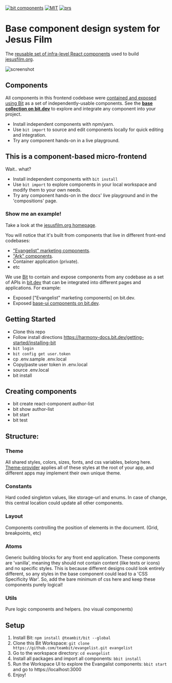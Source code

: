 [![bit components](https://img.shields.io/badge/dynamic/json.svg?color=6e3991&label=bit%20components&query=payload.totalComponents&url=https://api.bit.dev/scope/bit/base-ui?UseCache=1)](https://bit.dev/bit/base-ui)
<a href="https://opensource.org/licenses/MIT"><img alt="MIT" src="https://img.shields.io/badge/License-MIT-blue.svg"></a>
<a href="#contributing"><img alt="prs" src="https://img.shields.io/badge/PRs-welcome-brightgreen.svg"></a>

# Base component design system for Jesus Film

The [reusable set of infra-level React components](https://bit.dev/jesus-film/base)
used to build [jesusfilm.org](https://jesusfilm.org).

![screenshot](./docs/scope-screenshot.png)

## Components

All components in this frontend codebase were [contained and exposed using Bit](https://github.com/teambit/bit) as a set of independently-usable components. See the **[base collection on bit.dev](https://bit.dev/teambit/base-ui)** to explore and integrate any component into your project.

- Install independent components with npm/yarn.
- Use `bit import` to source and edit components locally for quick editing and integration.
- Try any component hands-on in a live playground.

## This is a component-based micro-frontend

Wait.. what?

- Install independent components with `bit install`
- Use `bit import` to explore components in your local workspace and modify them to your own needs.
- Try any component hands-on in the docs' live playground and in the 'compositions' page.

### Show me an example!

Take a look at the [jesusfilm.org homepage](https://jesusfilm.org/).

You will notice that it's built from components that live in different front-end codebases:

- ["Evangelist" marketing components](https://github.com/JesusFilm/Evangelist).
- ["Ark" components](https://github.com/JesusFilm/Ark).
- Container application (private).
- etc

We use [Bit](https://github.com/teambit/bit) to contain and expose components from any codebase as a set of APIs in [bit.dev](https://bit.dev) that can be integrated into different pages and applications. For example:

- Exposed ["Evangelist" marketing components] on bit.dev.
- Exposed [base-ui components on bit.dev](https://bit.dev/teambit/base-ui).

## Getting Started

- Clone this repo
- Follow install directions https://harmony-docs.bit.dev/getting-started/installing-bit
- `bit login`
- `bit config get user.token`
- cp .env.sample .env.local
- Copy/paste user token in .env.local
- source .env.local
- bit install

## Creating components

- bit create react-component author-list
- bit show author-list
- bit start
- bit test

## Structure:

### Theme

All shared styles, colors, sizes, fonts, and css variables, belong here.
[Theme-provider](https://bit.dev/teambit/base-ui/theme/theme-provider) applies all of these styles at the root of your app, and different apps may implement their own unique theme.

### Constants

Hard coded singleton values, like storage-url and enums. In case of change, this central location could update all other components.

### Layout

Components controlling the position of elements in the document. (Grid, breakpoints, etc)

### Atoms

Generic building blocks for any front end application.
These components are 'vanilla', meaning they should not contain content (like texts or icons) and no specific styles. This is because different designs could look entirely different, so any styles in the base component could lead to a 'CSS Specificity War'. So, add the bare minimum of css here and keep these components purely logical!

### Utils

Pure logic components and helpers. (no visual components)

## Setup

1. Install Bit: `npm install @teambit/bit --global`
2. Clone this Bit Workspace: `git clone https://github.com/teambit/evangelist.git evangelist`
3. Go to the workspace directory: `cd evangelist`
4. Install all packages and import all components: `bbit install`
5. Run the Workspace UI to explore the Evangalist components: `bbit start` and go to https://localhost:3000
6. Enjoy!
